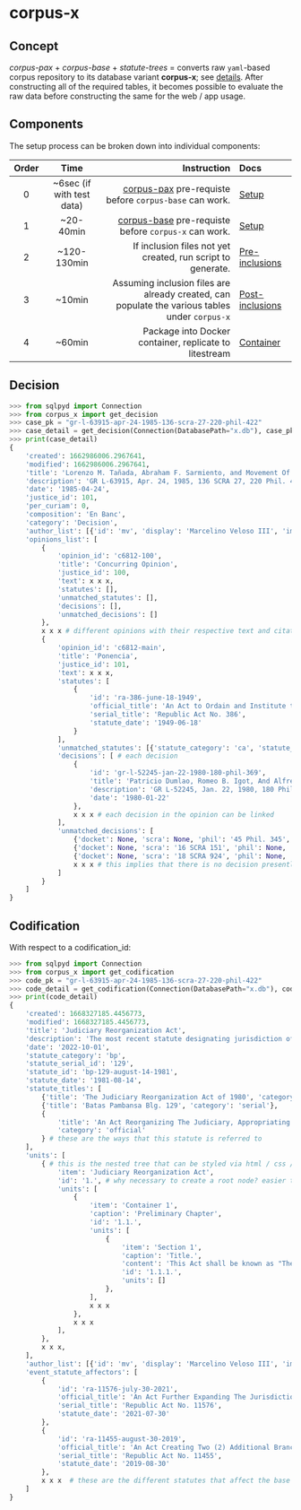 # corpus-x

## Concept

*corpus-pax* + *corpus-base* +  *statute-trees* = converts raw `yaml`-based corpus repository to its database variant **corpus-x**; see [details](notebooks/setup.ipynb). After constructing all of the required tables, it becomes possible to evaluate the raw data before constructing the same for the web / app usage.

## Components

The setup process can be broken down into individual components:

Order | Time | Instruction | Docs
:--:|:--:|--:|:--
0 | ~6sec (if with test data) | [corpus-pax](https://github.com/justmars/corpus-pax#read-me) pre-requiste before `corpus-base` can work. |[Setup](docs/1-setup.md)
1 | ~20-40min | [corpus-base](https://github.com/justmars/corpus-base#read-me) pre-requiste before `corpus-x` can work. |[Setup](docs/1-setup.md)
2 | ~120-130min | If inclusion files not yet created, run script to generate. |[Pre-inclusions](docs/2-pre_inclusions.md)
3 | ~10min | Assuming inclusion files are already created, can populate the various tables under `corpus-x` | [Post-inclusions](docs/3-post-inclusions.md)
4 | ~60min | Package into Docker container, replicate to litestream | [Container](docs/4-container.md)

## Decision

```python
>>> from sqlpyd import Connection
>>> from corpus_x import get_decision
>>> case_pk = "gr-l-63915-apr-24-1985-136-scra-27-220-phil-422"
>>> case_detail = get_decision(Connection(DatabasePath="x.db"), case_pk)
>>> print(case_detail)
{
    'created': 1662986006.2967641,
    'modified': 1662986006.2967641,
    'title': 'Lorenzo M. Tañada, Abraham F. Sarmiento, and Movement Of Attorneys For Brotherhood, Integrity And Nationalism, Inc.  [MABINI], Petitioners, Vs. Hon. Juan C. Tuvera' x x x,
    'description': 'GR L-63915, Apr. 24, 1985, 136 SCRA 27, 220 Phil. 422',
    'date': '1985-04-24',
    'justice_id': 101,
    'per_curiam': 0,
    'composition': 'En Banc',
    'category': 'Decision',
    'author_list': [{'id': 'mv', 'display': 'Marcelino Veloso III', 'img': 'members-mv'}],
    'opinions_list': [
        {
            'opinion_id': 'c6812-100',
            'title': 'Concurring Opinion',
            'justice_id': 100,
            'text': x x x,
            'statutes': [],
            'unmatched_statutes': [],
            'decisions': [],
            'unmatched_decisions': []
        },
        x x x # different opinions with their respective text and citations
        {
            'opinion_id': 'c6812-main',
            'title': 'Ponencia',
            'justice_id': 101,
            'text': x x x,
            'statutes': [
                {
                    'id': 'ra-386-june-18-1949',
                    'official_title': 'An Act to Ordain and Institute the Civil Code of the Philippines',
                    'serial_title': 'Republic Act No. 386',
                    'statute_date': '1949-06-18'
                }
            ],
            'unmatched_statutes': [{'statute_category': 'ca', 'statute_serial_id': '638'}], # this implies that there is no statute presently existing in the database having the above category and serial id
            'decisions': [ # each decision
                {
                    'id': 'gr-l-52245-jan-22-1980-180-phil-369',
                    'title': 'Patricio Dumlao, Romeo B. Igot, And Alfredo Salapantan, Jr., Petitioners, Vs. Commission On Elections, Respondent.',
                    'description': 'GR L-52245, Jan. 22, 1980, 180 Phil. 369',
                    'date': '1980-01-22'
                },
                x x x # each decision in the opinion can be linked
            ],
            'unmatched_decisions': [
                {'docket': None, 'scra': None, 'phil': '45 Phil. 345', 'offg': None},
                {'docket': None, 'scra': '16 SCRA 151', 'phil': None, 'offg': None},
                {'docket': None, 'scra': '18 SCRA 924', 'phil': None, 'offg': None},
                x x x # this implies that there is no decision presently existing in the database having the citations itemized
            ]
        }
    ]
}
```

## Codification

With respect to a codification_id:

```python
>>> from sqlpyd import Connection
>>> from corpus_x import get_codification
>>> code_pk = "gr-l-63915-apr-24-1985-136-scra-27-220-phil-422"
>>> code_detail = get_codification(Connection(DatabasePath="x.db"), code_pk)
>>> print(code_detail)
{
    'created': 1668327185.4456773,
    'modified': 1668327185.4456773,
    'title': 'Judiciary Reorganization Act',
    'description': 'The most recent statute designating jurisdiction of general courts in the Philippines.\n',
    'date': '2022-10-01',
    'statute_category': 'bp',
    'statute_serial_id': '129',
    'statute_id': 'bp-129-august-14-1981',
    'statute_date': '1981-08-14',
    'statute_titles': [
        {'title': 'The Judiciary Reorganization Act of 1980', 'category': 'short'},
        {'title': 'Batas Pambansa Blg. 129', 'category': 'serial'},
        {
            'title': 'An Act Reorganizing The Judiciary, Appropriating Funds Therefor, And For Other Purposes.',
            'category': 'official'
        } # these are the ways that this statute is referred to
    ],
    'units': [
        { # this is the nested tree that can be styled via html / css / js
            'item': 'Judiciary Reorganization Act',
            'id': '1.', # why necessary to create a root node? easier to create relationships, i.e. repeals / associations of whole documents to a single unit node
            'units': [
                {
                    'item': 'Container 1',
                    'caption': 'Preliminary Chapter',
                    'id': '1.1.',
                    'units': [
                        {
                            'item': 'Section 1',
                            'caption': 'Title.',
                            'content': 'This Act shall be known as "The Judiciary Reorganization Act of 1980."',
                            'id': '1.1.1.',
                            'units': []
                        },
                    ],
                    x x x
                },
                x x x
            ],
        },
        x x x,
    ],
    'author_list': [{'id': 'mv', 'display': 'Marcelino Veloso III', 'img': 'members-mv'}],
    'event_statute_affectors': [
        {
            'id': 'ra-11576-july-30-2021',
            'official_title': 'An Act Further Expanding The Jurisdiction Of The Metropolitan Trial Courts, Municipal Trial Courts In Cities, Municipal Trial Courts, And Municipal Circuit Trial Courts, Amending For The Purpose Batas Pambansa Blg. 129, Otherwise Known As "The Judiciary Reorganization Act Of 1980," As Amended\n',
            'serial_title': 'Republic Act No. 11576',
            'statute_date': '2021-07-30'
        },
        {
            'id': 'ra-11455-august-30-2019',
            'official_title': 'An Act Creating Two (2) Additional Branches Of The Regional Trial Court In The Province Of Sultan Kudarat, One Each To Be Stationed In The Municipality Of Isulan And Tacurong City, Further Amending For The Purpose Section 14, Paragraph (M) Of Batas Pambansa Blg. 129, Otherwise Known As "The Judiciary Reorganization Act Of 1990," As Amended And Appropriating Funds Therefor',
            'serial_title': 'Republic Act No. 11455',
            'statute_date': '2019-08-30'
        },
        x x x  # these are the different statutes that affect the base statute bp 129
    ]
}
```
